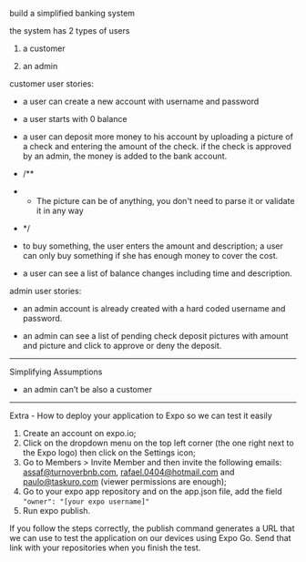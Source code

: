 

build a simplified banking system

the system has 2 types of users

1. a customer

2. an admin


customer user stories: 

- a user can create a new account with username and password

- a user starts with 0 balance

- a user can deposit more money to his account by uploading a picture of a check and entering the amount of the check. if the check is approved by an admin, the money is added to the bank account.
- /**
- * The picture can be of anything, you don't need to parse it or validate it in any way
- */


- to buy something, the user enters the amount and description; a user can only buy something if she has enough money to cover the cost.

- a user can see a list of balance changes including time and description.


admin user stories:

- an admin account is already created with a hard coded username and password.

- an admin can see a list of pending check deposit pictures with amount and picture and click to approve or deny the deposit.




***
Simplifying Assumptions 

* an admin can’t be also a customer



***
Extra - How to deploy your application to Expo so we can test it easily

1. Create an account on expo.io;
2. Click on the dropdown menu on the top left corner (the one right next to the Expo logo) then click on the Settings icon;
3. Go to Members > Invite Member and then invite the following emails: assaf@turnoverbnb.com, rafael.0404@hotmail.com and paulo@taskuro.com (viewer permissions are enough);
4. Go to your expo app repository and on the app.json file, add the field ```"owner": "[your expo username]"```
5. Run expo publish.

If you follow the steps correctly, the publish command generates a URL that we can use to test the application on our devices using Expo Go. Send that link with your repositories when you finish the test.
